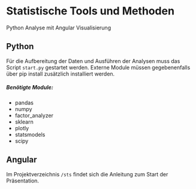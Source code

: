 # Statistische Tools und Methoden

Python Analyse mit Angular Visualisierung

## Python

Für die Aufbereitung der Daten und Ausführen der Analysen muss das Script `start.py` gestartet werden.
Externe Module müssen gegebenenfalls über pip install zusätzlich installiert werden.

##### Benötigte Module:
* pandas
* numpy
* factor_analyzer
* sklearn
* plotly
* statsmodels
* scipy



## Angular
Im Projektverzeichnis `/sts` findet sich die Anleitung zum Start der Präsentation.
